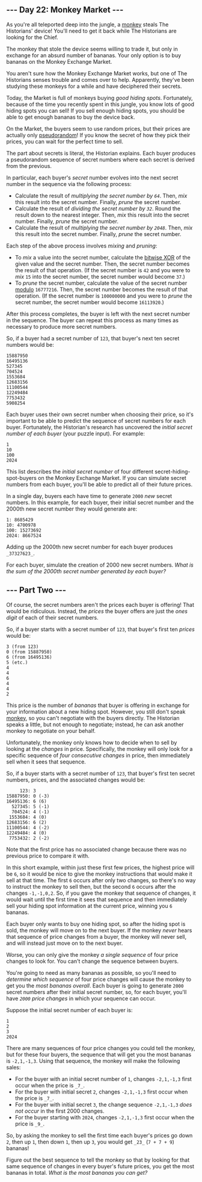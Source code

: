 ## \--- Day 22: Monkey Market ---

As you're all teleported deep into the jungle, a [monkey](/2022/day/11) steals The Historians' device! You'll need to
get it back while The Historians are looking for the Chief.

The monkey that stole the device seems willing to trade it, but only in exchange for an absurd number of bananas. Your
only option is to buy bananas on the Monkey Exchange Market.

You aren't sure how the Monkey Exchange Market works, but one of The Historians senses trouble and comes over to help.
Apparently, they've been studying these monkeys for a while and have deciphered their secrets.

Today, the Market is full of monkeys buying _good hiding spots_. Fortunately, because of the time you recently spent in
this jungle, you know lots of good hiding spots you can sell! If you sell enough hiding spots, you should be able to get
enough bananas to buy the device back.

On the Market, the buyers seem to use random prices, but their prices are actually only
[pseudorandom](https://en.wikipedia.org/wiki/Pseudorandom%5Fnumber%5Fgenerator)! If you know the secret of how they pick
their prices, you can wait for the perfect time to sell.

The part about secrets is literal, the Historian explains. Each buyer produces a pseudorandom sequence of secret numbers
where each secret is derived from the previous.

In particular, each buyer's _secret_ number evolves into the next secret number in the sequence via the following
process:

- Calculate the result of _multiplying the secret number by `64`_. Then, _mix_ this result into the secret number.
  Finally, _prune_ the secret number.
- Calculate the result of _dividing the secret number by `32`_. Round the result down to the nearest integer. Then,
  _mix_ this result into the secret number. Finally, _prune_ the secret number.
- Calculate the result of _multiplying the secret number by `2048`_. Then, _mix_ this result into the secret number.
  Finally, _prune_ the secret number.

Each step of the above process involves _mixing_ and _pruning_:

- To _mix_ a value into the secret number, calculate the
  [bitwise XOR](https://en.wikipedia.org/wiki/Bitwise%5Foperation#XOR) of the given value and the secret number. Then,
  the secret number becomes the result of that operation. (If the secret number is `42` and you were to _mix_ `15` into
  the secret number, the secret number would become `37`.)
- To _prune_ the secret number, calculate the value of the secret number [modulo](https://en.wikipedia.org/wiki/Modulo)
  `16777216`. Then, the secret number becomes the result of that operation. (If the secret number is `100000000` and you
  were to _prune_ the secret number, the secret number would become `16113920`.)

After this process completes, the buyer is left with the next secret number in the sequence. The buyer can repeat this
process as many times as necessary to produce more secret numbers.

So, if a buyer had a secret number of `123`, that buyer's next ten secret numbers would be:

```
15887950
16495136
527345
704524
1553684
12683156
11100544
12249484
7753432
5908254

```

Each buyer uses their own secret number when choosing their price, so it's important to be able to predict the sequence
of secret numbers for each buyer. Fortunately, the Historian's research has uncovered the _initial secret number of each
buyer_ (your puzzle input). For example:

```
1
10
100
2024

```

This list describes the _initial secret number_ of four different secret-hiding-spot-buyers on the Monkey Exchange
Market. If you can simulate secret numbers from each buyer, you'll be able to predict all of their future prices.

In a single day, buyers each have time to generate `2000` _new_ secret numbers. In this example, for each buyer, their
initial secret number and the 2000th new secret number they would generate are:

```
1: 8685429
10: 4700978
100: 15273692
2024: 8667524

```

Adding up the 2000th new secret number for each buyer produces `_37327623_`.

For each buyer, simulate the creation of 2000 new secret numbers. _What is the sum of the 2000th secret number generated
by each buyer?_

## \--- Part Two ---

Of course, the secret numbers aren't the prices each buyer is offering! That would be ridiculous. Instead, the _prices_
the buyer offers are just the _ones digit_ of each of their secret numbers.

So, if a buyer starts with a secret number of `123`, that buyer's first ten _prices_ would be:

```
3 (from 123)
0 (from 15887950)
6 (from 16495136)
5 (etc.)
4
4
6
4
4
2

```

This price is the number of _bananas_ that buyer is offering in exchange for your information about a new hiding spot.
However, you still don't speak [monkey](/2022/day/21), so you can't negotiate with the buyers directly. The Historian
speaks a little, but not enough to negotiate; instead, he can ask another monkey to negotiate on your behalf.

Unfortunately, the monkey only knows how to decide when to sell by looking at the _changes_ in price. Specifically, the
monkey will only look for a specific sequence of _four consecutive changes_ in price, then immediately sell when it sees
that sequence.

So, if a buyer starts with a secret number of `123`, that buyer's first ten secret numbers, prices, and the associated
changes would be:

```
     123: 3
15887950: 0 (-3)
16495136: 6 (6)
  527345: 5 (-1)
  704524: 4 (-1)
 1553684: 4 (0)
12683156: 6 (2)
11100544: 4 (-2)
12249484: 4 (0)
 7753432: 2 (-2)

```

Note that the first price has no associated change because there was no previous price to compare it with.

In this short example, within just these first few prices, the highest price will be `6`, so it would be nice to give
the monkey instructions that would make it sell at that time. The first `6` occurs after only two changes, so there's no
way to instruct the monkey to sell then, but the second `6` occurs after the changes `-1,-1,0,2`. So, if you gave the
monkey that sequence of changes, it would wait until the first time it sees that sequence and then immediately sell your
hiding spot information at the current price, winning you `6` bananas.

Each buyer only wants to buy one hiding spot, so after the hiding spot is sold, the monkey will move on to the next
buyer. If the monkey _never_ hears that sequence of price changes from a buyer, the monkey will never sell, and will
instead just move on to the next buyer.

Worse, you can only give the monkey _a single sequence_ of four price changes to look for. You can't change the sequence
between buyers.

You're going to need as many bananas as possible, so you'll need to _determine which sequence_ of four price changes
will cause the monkey to get you the _most bananas overall_. Each buyer is going to generate `2000` secret numbers after
their initial secret number, so, for each buyer, you'll have _`2000` price changes_ in which your sequence can occur.

Suppose the initial secret number of each buyer is:

```
1
2
3
2024

```

There are many sequences of four price changes you could tell the monkey, but for these four buyers, the sequence that
will get you the most bananas is `-2,1,-1,3`. Using that sequence, the monkey will make the following sales:

- For the buyer with an initial secret number of `1`, changes `-2,1,-1,3` first occur when the price is `_7_`.
- For the buyer with initial secret `2`, changes `-2,1,-1,3` first occur when the price is `_7_`.
- For the buyer with initial secret `3`, the change sequence `-2,1,-1,3` _does not occur_ in the first 2000 changes.
- For the buyer starting with `2024`, changes `-2,1,-1,3` first occur when the price is `_9_`.

So, by asking the monkey to sell the first time each buyer's prices go down `2`, then up `1`, then down `1`, then up
`3`, you would get `_23_` (`7 + 7 + 9`) bananas!

Figure out the best sequence to tell the monkey so that by looking for that same sequence of changes in every buyer's
future prices, you get the most bananas in total. _What is the most bananas you can get?_
